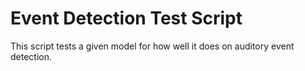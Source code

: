 # Event Detection Test Script

This script tests a given model for how well it does on auditory event detection.
